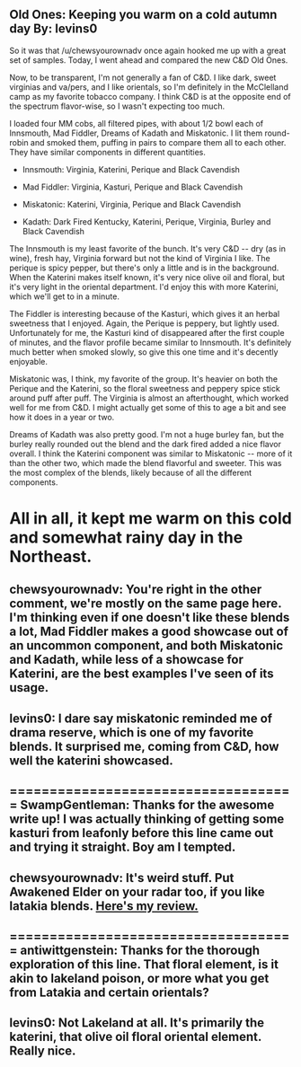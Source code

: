 Old Ones: Keeping you warm on a cold autumn day
By: levins0
---
So it was that /u/chewsyourownadv once again hooked me up with a great set of samples.  Today, I went ahead and compared the new C&D Old Ones.

Now, to be transparent, I'm not generally a fan of C&D.  I like dark, sweet virginias and va/pers, and I like orientals, so I'm definitely in the McClelland camp as my favorite tobacco company.  I think C&D is at the opposite end of the spectrum flavor-wise, so I wasn't expecting too much.

I loaded four MM cobs, all filtered pipes, with about 1/2 bowl each of Innsmouth, Mad Fiddler, Dreams of Kadath and Miskatonic.  I lit them round-robin and smoked them, puffing in pairs to compare them all to each other.  They have similar components in different quantities.

* Innsmouth: Virginia, Katerini, Perique and Black Cavendish

* Mad Fiddler: Virginia, Kasturi, Perique and Black Cavendish

* Miskatonic: Katerini, Virginia, Perique and Black Cavendish

* Kadath: Dark Fired Kentucky, Katerini, Perique, Virginia, Burley and Black Cavendish

The Innsmouth is my least favorite of the bunch.  It's very C&D -- dry (as in wine), fresh hay, Virginia forward but not the kind of Virginia I like.  The perique is spicy pepper, but there's only a little and is in the background.  When the Katerini makes itself known, it's very nice olive oil and floral, but it's very light in the oriental department.  I'd enjoy this with more Katerini, which we'll get to in a minute.

The Fiddler is interesting because of the Kasturi, which gives it an herbal sweetness that I enjoyed.  Again, the Perique is peppery, but lightly used.  Unfortunately for me, the Kasturi kind of disappeared after the first couple of minutes, and the flavor profile became similar to Innsmouth.  It's definitely much better when smoked slowly, so give this one time and it's decently enjoyable.

Miskatonic was, I think, my favorite of the group.  It's heavier on both the Perique and the Katerini, so the floral sweetness and peppery spice stick around puff after puff.  The Virginia is almost an afterthought, which worked well for me from C&D.  I might actually get some of this to age a bit and see how it does in a year or two.

Dreams of Kadath was also pretty good.  I'm not a huge burley fan, but the burley really rounded out the blend and the dark fired added a nice flavor overall.  I think the Katerini component was similar to Miskatonic -- more of it than the other two, which made the blend flavorful and sweeter.  This was the most complex of the blends, likely because of all the different components.  

All in all, it kept me warm on this cold and somewhat rainy day in the Northeast.
====================================
chewsyourownadv: You're right in the other comment, we're mostly on the same page here. I'm thinking even if one doesn't like these blends a lot, Mad Fiddler makes a good showcase out of an uncommon component, and both Miskatonic and Kadath, while less of a showcase for Katerini, are the best examples I've seen of its usage. 
--
levins0: I dare say miskatonic reminded me of drama reserve, which is one of my favorite blends. It surprised me, coming from C&D, how well the katerini showcased. 
--
====================================
SwampGentleman: Thanks for the awesome write up! I was actually thinking of getting some kasturi from leafonly before this line came out and trying it straight. Boy am I tempted.
--
chewsyourownadv: It's weird stuff. Put Awakened Elder on your radar too, if you like latakia blends. [Here's my review.]( https://www.reddit.com/r/PipeTobacco/comments/7cgxpr/cd_awakened_elder_a_review/)
--
====================================
antiwittgenstein: Thanks for the thorough exploration of this line. That floral element, is it akin to lakeland poison, or more what you get from Latakia and certain orientals?
--
levins0: Not Lakeland at all. It's primarily the katerini, that olive oil floral oriental element. Really nice. 
--
